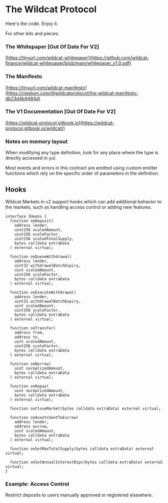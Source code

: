 # The Wildcat Protocol

Here's the code. Enjoy it.

For other bits and pieces:

### The Whitepaper [Out Of Date For V2]

[https://tinyurl.com/wildcat-whitepaper](https://github.com/wildcat-finance/wildcat-whitepaper/blob/main/whitepaper_v1.0.pdf)

### The Manifesto 

[https://tinyurl.com/wildcat-manifesto](https://medium.com/@wildcatprotocol/the-wildcat-manifesto-db23d4b9484d)

### The V1 Documentation [Out Of Date For V2]

[https://wildcat-protocol.gitbook.io](https://wildcat-protocol.gitbook.io/wildcat/)

### Notes on memory layout

When modifying any type definition, look for any place where the type is directly accessed in yul.

Most events and errors in this contract are emitted using custom emitter functions which rely on the specific order of parameters in the definition.

## Hooks

Wildcat Markets in v2 support hooks which can add additional behavior to the markets, such as handling access control or adding new features.

```solidity=
interface IHooks {
  function onDeposit(
    address lender,
    uint256 scaledAmount,
    uint256 scaleFactor,
    uint256 scaledTotalSupply,
    bytes calldata extraData
  ) external virtual;

  function onQueueWithdrawal(
    address lender,
    uint32 withdrawalBatchExpiry,
    uint scaledAmount,
    uint256 scaleFactor,
    bytes calldata extraData
  ) external virtual;

  function onExecuteWithdrawal(
    address lender,
    uint32 withdrawalBatchExpiry,
    uint scaledAmount,
    uint256 scaleFactor,
    bytes calldata extraData
  ) external virtual;

  function onTransfer(
    address from,
    address to,
    uint scaledAmount,
    uint256 scaleFactor,
    bytes calldata extraData
  ) external virtual;

  function onBorrow(
    uint normalizedAmount,
    bytes calldata extraData
  ) external virtual;

  function onRepay(
    uint normalizedAmount,
    bytes calldata extraData
  ) external virtual;

  function onCloseMarket(bytes calldata extraData) external virtual;

  function onAssetsSentToEscrow(
    address lender,
    address escrow,
    uint scaledAmount,
    bytes calldata extraData
  ) external virtual;

  function onSetMaxTotalSupply(bytes calldata extraData) external virtual;

  function onSetAnnualInterestBips(bytes calldata extraData) external virtual;
}
```

### Example: Access Control

Restrict deposits to users manually approved or registered elsewhere.
